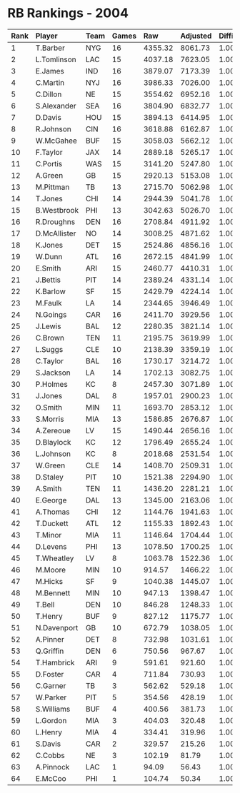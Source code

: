 # RB Rankings - 2004

| Rank | Player       | Team | Games | Raw     | Adjusted | Difficulty | Avg/Game | Typical | Consistency | Trend    |
| :----| :------------| :----| :-----| :-------| :--------| :----------| :--------| :-------| :-----------| :--------|
| 1    | T.Barber     | NYG  | 16    | 4355.32 | 8061.73  | 1.000      | 503.86   | 531.43  | 7/3/6       | +63.5%   |
| 2    | L.Tomlinson  | LAC  | 15    | 4037.18 | 7623.05  | 1.000      | 508.20   | 480.77  | 5/2/8       | +72.1%   |
| 3    | E.James      | IND  | 16    | 3879.07 | 7173.39  | 1.000      | 448.34   | 468.79  | 6/4/6       | +64.1%   |
| 4    | C.Martin     | NYJ  | 16    | 3986.33 | 7026.00  | 1.000      | 439.12   | 421.05  | 6/0/10      | +84.3%   |
| 5    | C.Dillon     | NE   | 15    | 3554.62 | 6952.16  | 1.000      | 463.48   | 481.73  | 8/2/5       | +54.2%   |
| 6    | S.Alexander  | SEA  | 16    | 3804.90 | 6832.77  | 1.000      | 427.05   | 449.09  | 8/1/7       | +98.1%   |
| 7    | D.Davis      | HOU  | 15    | 3894.13 | 6414.95  | 1.000      | 427.66   | 444.18  | 5/4/6       | +82.8%   |
| 8    | R.Johnson    | CIN  | 16    | 3618.88 | 6162.87  | 1.000      | 385.18   | 399.79  | 10/0/6      | +77.6%   |
| 9    | W.McGahee    | BUF  | 15    | 3058.03 | 5662.12  | 1.000      | 377.47   | 337.30  | 7/1/7       | +248.5%  |
| 10   | F.Taylor     | JAX  | 14    | 2889.18 | 5265.17  | 1.000      | 376.08   | 386.98  | 6/3/5       | +77.2%   |
| 11   | C.Portis     | WAS  | 15    | 3141.20 | 5247.80  | 1.000      | 349.85   | 366.86  | 7/1/7       | +109.7%  |
| 12   | A.Green      | GB   | 15    | 2920.13 | 5153.08  | 1.000      | 343.54   | 300.25  | 5/2/8       | +156.9%  |
| 13   | M.Pittman    | TB   | 13    | 2715.70 | 5062.98  | 1.000      | 389.46   | 343.45  | 5/2/6       | +95.2%   |
| 14   | T.Jones      | CHI  | 14    | 2944.39 | 5041.78  | 1.000      | 360.13   | 381.87  | 8/1/5       | +100.8%  |
| 15   | B.Westbrook  | PHI  | 13    | 3042.63 | 5026.70  | 1.000      | 386.67   | 378.40  | 5/1/7       | +95.2%   |
| 16   | R.Droughns   | DEN  | 16    | 2708.84 | 4911.92  | 1.000      | 307.00   | 298.71  | 7/0/9       | +248.0%  |
| 17   | D.McAllister | NO   | 14    | 3008.25 | 4871.62  | 1.000      | 347.97   | 364.64  | 5/2/7       | +85.2%   |
| 18   | K.Jones      | DET  | 15    | 2524.86 | 4856.16  | 1.000      | 323.74   | 329.57  | 7/2/6       | +141.7%  |
| 19   | W.Dunn       | ATL  | 16    | 2672.15 | 4841.99  | 1.000      | 302.62   | 339.70  | 11/0/5      | +89.8%   |
| 20   | E.Smith      | ARI  | 15    | 2460.77 | 4410.31  | 1.000      | 294.02   | 293.41  | 8/0/7       | +107.4%  |
| 21   | J.Bettis     | PIT  | 14    | 2389.24 | 4331.14  | 1.000      | 309.37   | 315.96  | 6/2/6       | +185.9%  |
| 22   | K.Barlow     | SF   | 15    | 2429.79 | 4224.14  | 1.000      | 281.61   | 304.41  | 8/1/6       | +109.5%  |
| 23   | M.Faulk      | LA   | 14    | 2344.65 | 3946.49  | 1.000      | 281.89   | 279.10  | 7/0/7       | +123.9%  |
| 24   | N.Goings     | CAR  | 16    | 2411.70 | 3929.56  | 1.000      | 245.60   | 279.20  | 9/1/6       | +310.6%  |
| 25   | J.Lewis      | BAL  | 12    | 2280.35 | 3821.14  | 1.000      | 318.43   | 334.39  | 4/2/6       | +105.6%  |
| 26   | C.Brown      | TEN  | 11    | 2195.75 | 3619.99  | 1.000      | 329.09   | 358.16  | 6/0/5       | INACTIVE |
| 27   | L.Suggs      | CLE  | 10    | 2138.39 | 3359.19  | 1.000      | 335.92   | 313.81  | 4/1/5       | +84.6%   |
| 28   | C.Taylor     | BAL  | 16    | 1730.17 | 3214.72  | 1.000      | 200.92   | 199.79  | 10/0/6      | +391.3%  |
| 29   | S.Jackson    | LA   | 14    | 1702.13 | 3082.75  | 1.000      | 220.20   | 199.82  | 6/2/6       | +262.8%  |
| 30   | P.Holmes     | KC   | 8     | 2457.30 | 3071.89  | 1.000      | 383.99   | 416.17  | 5/1/2       | INACTIVE |
| 31   | J.Jones      | DAL  | 8     | 1957.01 | 2900.23  | 1.000      | 362.53   | 398.36  | 5/0/3       | +125.1%  |
| 32   | O.Smith      | MIN  | 11    | 1693.70 | 2853.12  | 1.000      | 259.37   | 252.60  | 6/0/5       | +126.5%  |
| 33   | S.Morris     | MIA  | 13    | 1586.85 | 2676.87  | 1.000      | 205.91   | 190.65  | 5/1/7       | +528.1%  |
| 34   | A.Zereoue    | LV   | 15    | 1490.44 | 2656.16  | 1.000      | 177.08   | 185.44  | 10/0/5      | +163.1%  |
| 35   | D.Blaylock   | KC   | 12    | 1796.49 | 2655.24  | 1.000      | 221.27   | 264.65  | 6/1/5       | INACTIVE |
| 36   | L.Johnson    | KC   | 8     | 2018.68 | 2531.54  | 1.000      | 316.44   | 342.15  | 3/1/4       | +108.5%  |
| 37   | W.Green      | CLE  | 14    | 1408.70 | 2509.31  | 1.000      | 179.24   | 175.41  | 8/1/5       | +233.7%  |
| 38   | D.Staley     | PIT  | 10    | 1521.38 | 2294.90  | 1.000      | 229.49   | 229.04  | 4/1/5       | +61.2%   |
| 39   | A.Smith      | TEN  | 11    | 1436.20 | 2281.21  | 1.000      | 207.38   | 193.86  | 6/0/5       | +236.0%  |
| 40   | E.George     | DAL  | 13    | 1345.00 | 2163.06  | 1.000      | 166.39   | 123.20  | 5/1/7       | +443.5%  |
| 41   | A.Thomas     | CHI  | 12    | 1144.76 | 1941.63  | 1.000      | 161.80   | 203.50  | 8/1/3       | +598.1%  |
| 42   | T.Duckett    | ATL  | 12    | 1155.33 | 1892.43  | 1.000      | 157.70   | 147.91  | 6/0/6       | +213.1%  |
| 43   | T.Minor      | MIA  | 11    | 1146.64 | 1704.44  | 1.000      | 154.95   | 141.51  | 5/1/5       | +168.2%  |
| 44   | D.Levens     | PHI  | 13    | 1078.50 | 1700.25  | 1.000      | 130.79   | 131.95  | 6/0/7       | +202.3%  |
| 45   | T.Wheatley   | LV   | 8     | 1063.78 | 1522.36  | 1.000      | 190.30   | 211.04  | 6/0/2       | INACTIVE |
| 46   | M.Moore      | MIN  | 10    | 914.57  | 1466.22  | 1.000      | 146.62   | 192.96  | 7/0/3       | +5472.6% |
| 47   | M.Hicks      | SF   | 9     | 1040.38 | 1445.07  | 1.000      | 160.56   | 134.59  | 4/0/5       | +308.9%  |
| 48   | M.Bennett    | MIN  | 10    | 947.13  | 1398.47  | 1.000      | 139.85   | 112.43  | 5/0/5       | +413.0%  |
| 49   | T.Bell       | DEN  | 10    | 846.28  | 1248.33  | 1.000      | 124.83   | 124.96  | 5/0/5       | +828.8%  |
| 50   | T.Henry      | BUF  | 9     | 827.12  | 1175.77  | 1.000      | 130.64   | 140.43  | 6/0/3       | INACTIVE |
| 51   | N.Davenport  | GB   | 10    | 672.79  | 1038.05  | 1.000      | 103.81   | 83.99   | 6/0/4       | +666.9%  |
| 52   | A.Pinner     | DET  | 8     | 732.98  | 1031.61  | 1.000      | 128.95   | 127.23  | 6/0/2       | INACTIVE |
| 53   | Q.Griffin    | DEN  | 6     | 750.56  | 967.67   | 1.000      | 161.28   | 163.01  | 3/0/3       | INACTIVE |
| 54   | T.Hambrick   | ARI  | 9     | 591.61  | 921.60   | 1.000      | 102.40   | 89.59   | 5/0/4       | INACTIVE |
| 55   | D.Foster     | CAR  | 4     | 711.84  | 730.93   | 1.000      | 182.73   | 230.13  | 3/0/1       | INACTIVE |
| 56   | C.Garner     | TB   | 3     | 562.62  | 529.18   | 1.000      | 176.39   | 176.39  | 1/0/2       | INACTIVE |
| 57   | W.Parker     | PIT  | 5     | 354.56  | 428.19   | 1.000      | 85.64    | 51.00   | 3/0/2       | N/A      |
| 58   | S.Williams   | BUF  | 4     | 400.56  | 381.73   | 1.000      | 95.43    | 125.09  | 2/1/1       | N/A      |
| 59   | L.Gordon     | MIA  | 3     | 404.03  | 320.48   | 1.000      | 106.83   | 106.83  | 1/0/2       | INACTIVE |
| 60   | L.Henry      | MIA  | 4     | 334.41  | 319.96   | 1.000      | 79.99    | 103.07  | 2/0/2       | INACTIVE |
| 61   | S.Davis      | CAR  | 2     | 329.57  | 215.26   | 1.000      | 107.63   | 107.63  | 1/0/1       | INACTIVE |
| 62   | C.Cobbs      | NE   | 3     | 102.19  | 81.79    | 1.000      | 27.26    | 27.26   | 1/0/2       | N/A      |
| 63   | A.Pinnock    | LAC  | 1     | 94.09   | 56.43    | 1.000      | 56.43    | 56.43   | 0/1/0       | N/A      |
| 64   | E.McCoo      | PHI  | 1     | 104.74  | 50.34    | 1.000      | 50.34    | 50.34   | 0/1/0       | N/A      |

